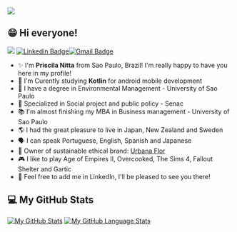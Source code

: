 <img src= "https://user-images.githubusercontent.com/73479796/111246153-88daa400-85e4-11eb-9365-06f9801fa56b.png">

## 😁 Hi everyone!

![](https://komarev.com/ghpvc/?username=pri-nitta&color=00E091) [![Linkedin Badge](https://img.shields.io/badge/-LinkedIn-blue?style=flat-square&logo=Linkedin&logoColor=white&link=https://www.linkedin.com/in/priscilanitta/)](https://www.linkedin.com/in/priscilanitta/)[![Gmail Badge](https://img.shields.io/badge/-Gmail-c14438?style=flat-square&logo=Gmail&logoColor=white&link=mailto:egashira.sayuri@gmail.com)](mailto:egashira.sayuri@gmail.com)

- ✨ I'm **Priscila Nitta** from Sao Paulo, Brazil! I'm really happy to have you here in my profile!
- 📱 I'm Curently studying **Kotlin** for android mobile development
- 🌳 I have a degree in Environmental Management - University of Sao Paulo
- 🤝 Specialized in Social project and public policy - Senac
- 📚 I'm almost finishing my MBA in Business management - University of Sao Paulo
- 🌎 I had the great pleasure to live in Japan, New Zealand and Sweden
- 🗣️ I can speak Portuguese, English, Spanish and Japanese
- 👚 Owner of sustainable ethical brand: [Urbana Flor](https://www.instagram.com/urbanaflor_/)
- 🎮 I like to play Age of Empires II, Overcooked, The Sims 4, Fallout Shelter and Gartic
- 📌 Feel free to add me in LinkedIn, I'll be pleased to see you there!

## 💻 My GitHub Stats

[![My GitHub Stats](https://github-readme-stats.vercel.app/api/?username=pri-nitta&count_private=true&theme=tokyonight&showicons=true&hide=prs,issues,contribs)]()
[![My GitHub Language Stats](https://github-readme-stats.vercel.app/api/top-langs/?username=pri-nitta&langs_count=5&theme=tokyonight&layout=compact)]()
